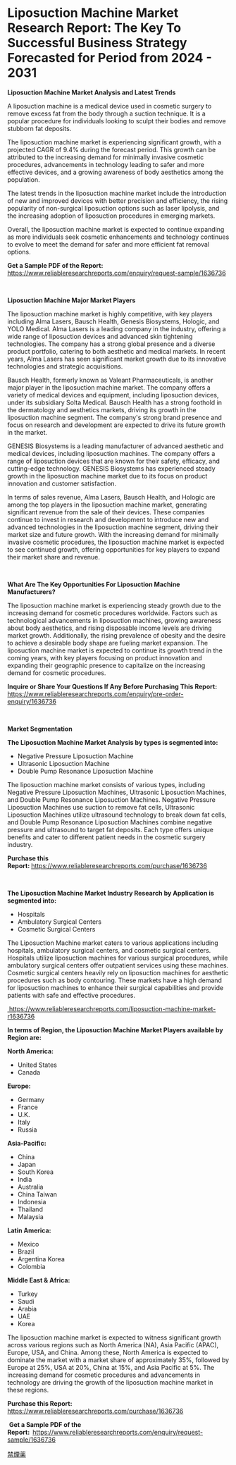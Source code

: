 <p><h1>Liposuction Machine Market Research Report: The Key To Successful Business Strategy Forecasted for Period from 2024 - 2031</h1></p><p><strong>Liposuction Machine Market Analysis and Latest Trends</strong></p>
<p><p>A liposuction machine is a medical device used in cosmetic surgery to remove excess fat from the body through a suction technique. It is a popular procedure for individuals looking to sculpt their bodies and remove stubborn fat deposits.</p><p>The liposuction machine market is experiencing significant growth, with a projected CAGR of 9.4% during the forecast period. This growth can be attributed to the increasing demand for minimally invasive cosmetic procedures, advancements in technology leading to safer and more effective devices, and a growing awareness of body aesthetics among the population.</p><p>The latest trends in the liposuction machine market include the introduction of new and improved devices with better precision and efficiency, the rising popularity of non-surgical liposuction options such as laser lipolysis, and the increasing adoption of liposuction procedures in emerging markets.</p><p>Overall, the liposuction machine market is expected to continue expanding as more individuals seek cosmetic enhancements and technology continues to evolve to meet the demand for safer and more efficient fat removal options.</p></p>
<p><strong>Get a Sample PDF of the Report:&nbsp;</strong> <a href="https://www.reliableresearchreports.com/enquiry/request-sample/1636736">https://www.reliableresearchreports.com/enquiry/request-sample/1636736</a></p>
<p>&nbsp;</p>
<p><strong>Liposuction Machine Major Market Players</strong></p>
<p><p>The liposuction machine market is highly competitive, with key players including Alma Lasers, Bausch Health, Genesis Biosystems, Hologic, and YOLO Medical. Alma Lasers is a leading company in the industry, offering a wide range of liposuction devices and advanced skin tightening technologies. The company has a strong global presence and a diverse product portfolio, catering to both aesthetic and medical markets. In recent years, Alma Lasers has seen significant market growth due to its innovative technologies and strategic acquisitions.</p><p>Bausch Health, formerly known as Valeant Pharmaceuticals, is another major player in the liposuction machine market. The company offers a variety of medical devices and equipment, including liposuction devices, under its subsidiary Solta Medical. Bausch Health has a strong foothold in the dermatology and aesthetics markets, driving its growth in the liposuction machine segment. The company's strong brand presence and focus on research and development are expected to drive its future growth in the market.</p><p>GENESIS Biosystems is a leading manufacturer of advanced aesthetic and medical devices, including liposuction machines. The company offers a range of liposuction devices that are known for their safety, efficacy, and cutting-edge technology. GENESIS Biosystems has experienced steady growth in the liposuction machine market due to its focus on product innovation and customer satisfaction.</p><p>In terms of sales revenue, Alma Lasers, Bausch Health, and Hologic are among the top players in the liposuction machine market, generating significant revenue from the sale of their devices. These companies continue to invest in research and development to introduce new and advanced technologies in the liposuction machine segment, driving their market size and future growth. With the increasing demand for minimally invasive cosmetic procedures, the liposuction machine market is expected to see continued growth, offering opportunities for key players to expand their market share and revenue.</p></p>
<p>&nbsp;</p>
<p><strong>What Are The Key Opportunities For Liposuction Machine Manufacturers?</strong></p>
<p><p>The liposuction machine market is experiencing steady growth due to the increasing demand for cosmetic procedures worldwide. Factors such as technological advancements in liposuction machines, growing awareness about body aesthetics, and rising disposable income levels are driving market growth. Additionally, the rising prevalence of obesity and the desire to achieve a desirable body shape are fueling market expansion. The liposuction machine market is expected to continue its growth trend in the coming years, with key players focusing on product innovation and expanding their geographic presence to capitalize on the increasing demand for cosmetic procedures.</p></p>
<p><strong>Inquire or Share Your Questions If Any Before Purchasing This Report:</strong> <a href="https://www.reliableresearchreports.com/enquiry/pre-order-enquiry/1636736">https://www.reliableresearchreports.com/enquiry/pre-order-enquiry/1636736</a></p>
<p>&nbsp;</p>
<p><strong>Market Segmentation</strong></p>
<p><strong>The Liposuction Machine Market Analysis by types is segmented into:</strong></p>
<p><ul><li>Negative Pressure Liposuction Machine</li><li>Ultrasonic Liposuction Machine</li><li>Double Pump Resonance Liposuction Machine</li></ul></p>
<p><p>The liposuction machine market consists of various types, including Negative Pressure Liposuction Machines, Ultrasonic Liposuction Machines, and Double Pump Resonance Liposuction Machines. Negative Pressure Liposuction Machines use suction to remove fat cells, Ultrasonic Liposuction Machines utilize ultrasound technology to break down fat cells, and Double Pump Resonance Liposuction Machines combine negative pressure and ultrasound to target fat deposits. Each type offers unique benefits and cater to different patient needs in the cosmetic surgery industry.</p></p>
<p><strong>Purchase this Report:&nbsp;</strong><a href="https://www.reliableresearchreports.com/purchase/1636736">https://www.reliableresearchreports.com/purchase/1636736</a></p>
<p>&nbsp;</p>
<p><strong>The Liposuction Machine Market Industry Research by Application is segmented into:</strong></p>
<p><ul><li>Hospitals</li><li>Ambulatory Surgical Centers</li><li>Cosmetic Surgical Centers</li></ul></p>
<p><p>The Liposuction Machine market caters to various applications including hospitals, ambulatory surgical centers, and cosmetic surgical centers. Hospitals utilize liposuction machines for various surgical procedures, while ambulatory surgical centers offer outpatient services using these machines. Cosmetic surgical centers heavily rely on liposuction machines for aesthetic procedures such as body contouring. These markets have a high demand for liposuction machines to enhance their surgical capabilities and provide patients with safe and effective procedures.</p></p>
<p><a href="https://www.reliableresearchreports.com/liposuction-machine-market-r1636736">&nbsp;https://www.reliableresearchreports.com/liposuction-machine-market-r1636736</a></p>
<p><strong>In terms of Region, the Liposuction Machine Market Players available by Region are:</strong></p>
<p>
    <p> <strong> North America: </strong>
        <ul>
            <li>United States</li>
            <li>Canada</li>
        </ul>
        </p> 
    <p> <strong> Europe: </strong>
        <ul>
            <li>Germany</li>
            <li>France</li>
            <li>U.K.</li>
            <li>Italy</li>
            <li>Russia</li>
        </ul>
        </p> 
    <p> <strong> Asia-Pacific: </strong>
        <ul>
            <li>China</li>
            <li>Japan</li>
            <li>South Korea</li>
            <li>India</li>
            <li>Australia</li>
            <li>China Taiwan</li>
            <li>Indonesia</li>
            <li>Thailand</li>
            <li>Malaysia</li>
        </ul>
        </p> 
    <p> <strong> Latin America: </strong>
        <ul>
            <li>Mexico</li>
            <li>Brazil</li>
            <li>Argentina Korea</li>
            <li>Colombia</li>
        </ul>
        </p> 
    <p> <strong> Middle East & Africa: </strong>
        <ul>
            <li>Turkey</li>
            <li>Saudi</li>
            <li>Arabia</li>
            <li>UAE</li>
            <li>Korea</li>
        </ul>
    </p>
    </p>
<p><p>The liposuction machine market is expected to witness significant growth across various regions such as North America (NA), Asia Pacific (APAC), Europe, USA, and China. Among these, North America is expected to dominate the market with a market share of approximately 35%, followed by Europe at 25%, USA at 20%, China at 15%, and Asia Pacific at 5%. The increasing demand for cosmetic procedures and advancements in technology are driving the growth of the liposuction machine market in these regions.</p></p>
<p><strong>Purchase this Report: </strong><a href="https://www.reliableresearchreports.com/purchase/1636736">https://www.reliableresearchreports.com/purchase/1636736</a></p>
<p>&nbsp;<strong>Get a Sample PDF of the Report:&nbsp;&nbsp;</strong><a href="https://www.reliableresearchreports.com/enquiry/request-sample/1636736">https://www.reliableresearchreports.com/enquiry/request-sample/1636736</a></p>
<p><strong></strong></p>
<p><p><a href="https://github.com/deonnorth8/Market-Research-Report-List-1/blob/main/380897248156.md">禁煙薬</a></p></p>